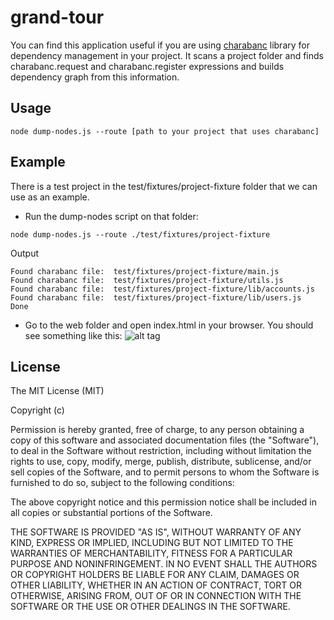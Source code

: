 grand-tour
==========

You can find this application useful if you are using [charabanc](https://github.com/roylines/charabanc) library for 
dependency management in your project.
It scans a project folder and finds charabanc.request and charabanc.register expressions and builds
dependency graph from this information.

Usage
-----
```
node dump-nodes.js --route [path to your project that uses charabanc]
```

Example
-------
There is a test project in the test/fixtures/project-fixture folder that we can use as an example.

* Run the dump-nodes script on that folder:

```
node dump-nodes.js --route ./test/fixtures/project-fixture
```
Output
```
Found charabanc file:  test/fixtures/project-fixture/main.js
Found charabanc file:  test/fixtures/project-fixture/utils.js
Found charabanc file:  test/fixtures/project-fixture/lib/accounts.js
Found charabanc file:  test/fixtures/project-fixture/lib/users.js
Done
```

* Go to the web folder and open index.html in your browser. You should see something like this:
![alt tag](http://oi59.tinypic.com/21dg9dt.jpg)

License
-------
The MIT License (MIT)

Copyright (c) <year> <copyright holders>

Permission is hereby granted, free of charge, to any person obtaining a copy
of this software and associated documentation files (the "Software"), to deal
in the Software without restriction, including without limitation the rights
to use, copy, modify, merge, publish, distribute, sublicense, and/or sell
copies of the Software, and to permit persons to whom the Software is
furnished to do so, subject to the following conditions:

The above copyright notice and this permission notice shall be included in
all copies or substantial portions of the Software.

THE SOFTWARE IS PROVIDED "AS IS", WITHOUT WARRANTY OF ANY KIND, EXPRESS OR
IMPLIED, INCLUDING BUT NOT LIMITED TO THE WARRANTIES OF MERCHANTABILITY,
FITNESS FOR A PARTICULAR PURPOSE AND NONINFRINGEMENT. IN NO EVENT SHALL THE
AUTHORS OR COPYRIGHT HOLDERS BE LIABLE FOR ANY CLAIM, DAMAGES OR OTHER
LIABILITY, WHETHER IN AN ACTION OF CONTRACT, TORT OR OTHERWISE, ARISING FROM,
OUT OF OR IN CONNECTION WITH THE SOFTWARE OR THE USE OR OTHER DEALINGS IN
THE SOFTWARE.
